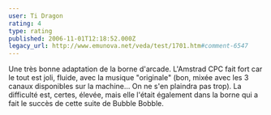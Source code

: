 ```yaml
---
user: Ti Dragon
rating: 4
type: rating
published: 2006-11-01T12:18:52.000Z
legacy_url: http://www.emunova.net/veda/test/1701.htm#comment-6547
---
```

Une très bonne adaptation de la borne d'arcade. L'Amstrad CPC fait fort car le tout est joli, fluide, avec la musique "originale" (bon, mixée avec les 3 canaux disponibles sur la machine... On ne s'en plaindra pas trop). La difficulté est, certes, élevée, mais elle l'était également dans la borne qui a fait le succès de cette suite de Bubble Bobble.